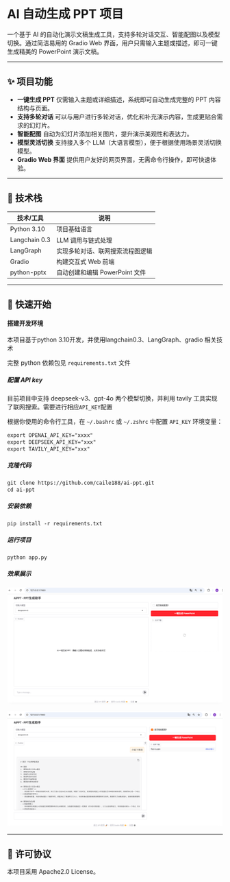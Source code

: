 # AI 自动生成 PPT 项目

一个基于 AI 的自动化演示文稿生成工具，支持多轮对话交互、智能配图以及模型切换。通过简洁易用的 Gradio Web 界面，用户只需输入主题或描述，即可一键生成精美的 PowerPoint 演示文稿。

------

## ✨ 项目功能

- **一键生成 PPT**
   仅需输入主题或详细描述，系统即可自动生成完整的 PPT 内容结构与页面。
- **支持多轮对话**
   可以与用户进行多轮对话，优化和补充演示内容，生成更贴合需求的幻灯片。
- **智能配图**
   自动为幻灯片添加相关图片，提升演示美观性和表达力。
- **模型灵活切换**
   支持接入多个 LLM（大语言模型），便于根据使用场景灵活切换模型。
- **Gradio Web 界面**
   提供用户友好的网页界面，无需命令行操作，即可快速体验。

------

## 🧰 技术栈

| 技术/工具     | 说明                             |
| ------------- | -------------------------------- |
| Python 3.10   | 项目基础语言                     |
| Langchain 0.3 | LLM 调用与链式处理               |
| LangGraph     | 实现多轮对话、联网搜索流程图逻辑 |
| Gradio        | 构建交互式 Web 前端              |
| python-pptx   | 自动创建和编辑 PowerPoint 文件   |

------

## 🚀 快速开始

#### 搭建开发环境

本项目基于python 3.10开发，并使用langchain0.3、LangGraph、gradio 相关技术

完整 python 依赖包见 `requirements.txt` 文件

##### 配置 API key

目前项目中支持 deepseek-v3、gpt-4o 两个模型切换，并利用 tavily 工具实现了联网搜索。需要进行相应`API_KEY`配置

根据你使用的命令行工具，在 `~/.bashrc` 或 `~/.zshrc` 中配置 `API_KEY` 环境变量：

```
export OPENAI_API_KEY="xxxx"
export DEEPSEEK_API_KEY="xxx"
export TAVILY_API_KEY="xxx"
```

##### 克隆代码

```
git clone https://github.com/caile188/ai-ppt.git
cd ai-ppt
```

##### 安装依赖

```
pip install -r requirements.txt
```

##### 运行项目

```
python app.py
```

##### 效果展示

![image-20250625113636222](static/images/result1.png)

![image-20250625113857635](static/images/result2.png)

------

## 📄 许可协议

本项目采用 Apache2.0 License。